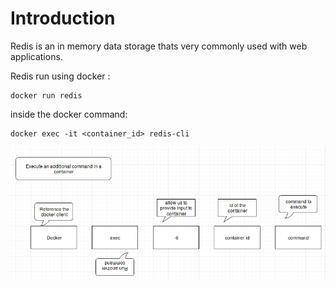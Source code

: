 # Introduction
Redis is an in memory data storage thats very commonly used with web applications.

Redis run using docker : 
```
docker run redis
```

inside the docker command:

```
docker exec -it <container_id> redis-cli
```
![docker_exec_commmand](https://github.com/sujonict07/Docker_boss/blob/master/exec_command.png)
